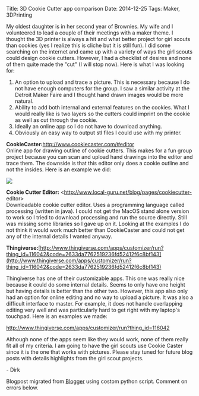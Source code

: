 Title: 3D Cookie Cutter app comparison
Date: 2014-12-25
Tags: Maker, 3DPrinting

My oldest daughter is in her second year of Brownies.  My wife and I
volunteered to lead a couple of their meetings with a maker theme.  I thought
the 3D printer is always a hit and what better project for girl scouts than
cookies (yes I realize this is cliche but it is still fun).  I did some
searching on the internet and came up with a variety of ways the girl scouts
could design cookie cutters.  However, I had a checklist of desires and none
of them quite made the "cut" (I will stop now).  Here is what I was looking
for:  

  1. An option to upload and trace a picture. This is necessary because I do not have enough computers for the group. I saw a similar activity at the Detroit Maker Faire and I thought hand drawn images would be more natural.
  2. Ability to add both internal and external features on the cookies. What I would really like is two layers so the cutters could imprint on the cookie as well as cut through the cookie. 
  3. Ideally an online app so I do not have to download anything.  
  4. Obviously an easy way to output stl files I could use with my printer.

  
 **CookieCaster:**<http://www.cookiecaster.com/#editor>  
Online app for drawing outline of cookie cutters.  This makes for a fun group
project because you can scan and upload hand drawings into the editor and
trace them.  The downside is that this editor only does a cookie outline and
not the insides. Here is an example we did:  

[![](http://4.bp.blogspot.com/-5I2zYIvjV-M/VBW6jGCOSXI/AAAAAAAAC-E/SJuYnjFZNG0/s1600/CookieCaster_screen.tiff)](http://4.bp.blogspot.com/-5I2zYIvjV-M/VBW6jGCOSXI/AAAAAAAAC-E/SJuYnjFZNG0/s1600/CookieCaster_screen.tiff)

  
 **Cookie Cutter Editor:** <http://www.local-guru.net/blog/pages/cookiecutter-
editor>  
Downloadable cookie cutter editor. Uses a programming language called
processing (written in java).  I could not get the MacOS stand alone version
to work so I tried to download processing and run the source directly.  Still
was missing some libraries so I gave up on it.  Looking at the examples I do
not think it would work much better than CookieCaster and could not get any of
the internal details I wanted anyway.  
  
**Thingiverse:**[http://www.thingiverse.com/apps/customizer/run?thing_id=116042&code=2633da7762519236fd52412f6c8bf143](http://www.thingiverse.com/apps/customizer/run?thing_id=116042&code=2633da7762519236fd52412f6c8bf143)  
  
Thingiverse has one of their customizable apps.  This one was really nice
because it could do some internal details. Seems to only have one height but
having details is better than the other two.  However, this app also only had
an option for online editing and no way to upload a picture.  It was also a
difficult interface to master.  For example, it does not handle overlapping
editing very well and was particularly hard to get right with my laptop's
touchpad.  Here is an examples we made:  
  
<http://www.thingiverse.com/apps/customizer/run?thing_id=116042>  
  
Although none of the apps seem like they would work, none of them really fit
all of my criteria.  I am going to have the girl scouts use Cookie Caster
since it is the one that works with pictures. Please stay tuned for future
blog posts with details highlights from the girl scout projects.  
  
\- Dirk

Blogpost migrated from [Blogger](https://apprenticemaker.blogspot.com/2014/12/3d-cookie-cutter-app-comparison.html) using costom python script. Comment on errors below.
